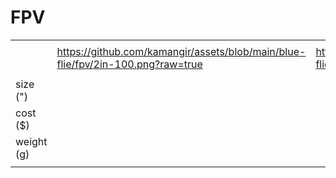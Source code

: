 # FPV

|   |   |   |
| --- | --- | --- |
|  |  |  |
|  | https://github.com/kamangir/assets/blob/main/blue-flie/fpv/2in-100.png?raw=true | https://github.com/kamangir/assets/blob/main/blue-flie/fpv/35in-160.png?raw=true |
|  |  |  |
| size (") |  |  |
| cost ($) |  |  |
| weight (g) |  |  |
|  |  |  |

